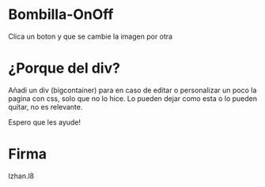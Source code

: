 # Bombilla-OnOff
Clica un boton y que se cambie la imagen por otra

# ¿Porque del div?
Añadi un div (bigcontainer) para en caso de editar o personalizar un poco la pagina con css, solo que no lo hice. Lo pueden dejar como esta o lo pueden quitar, no es relevante.

Espero que les ayude! 

# Firma 
Izhan.l8
